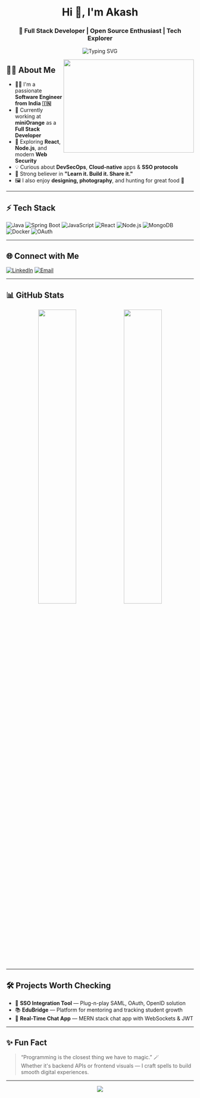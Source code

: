 <h1 align="center">Hi 👋, I'm Akash</h1>
<h3 align="center">🚀 Full Stack Developer | Open Source Enthusiast | Tech Explorer</h3>

<p align="center">
  <img src="https://readme-typing-svg.herokuapp.com?font=Fira+Code&duration=3000&pause=1000&center=true&vCenter=true&width=440&lines=Turning+Ideas+Into+Code...;Lifelong+Learner+%F0%9F%93%9A;Building+One+Project+at+a+Time...+%F0%9F%94%A5" alt="Typing SVG" />
</p>

<img align="right" src="https://media.giphy.com/media/qgQUggAC3Pfv687qPC/giphy.gif" width="350" height="250"/>

## 🙋‍♂️ About Me

- 🧑‍💻 I'm a passionate **Software Engineer from India 🇮🇳**
- 🔭 Currently working at **miniOrange** as a **Full Stack Developer**
- 🌱 Exploring **React**, **Node.js**, and modern **Web Security**
- 💡 Curious about **DevSecOps**, **Cloud-native** apps & **SSO protocols**
- 🎯 Strong believer in **"Learn it. Build it. Share it."**
- 🖼️ I also enjoy **designing, photography**, and hunting for great food 🥢

---

## ⚡ Tech Stack

![Java](https://img.shields.io/badge/Java-ED8B00?style=for-the-badge&logo=java&logoColor=white)
![Spring Boot](https://img.shields.io/badge/SpringBoot-6DB33F?style=for-the-badge&logo=springboot&logoColor=white)
![JavaScript](https://img.shields.io/badge/JavaScript-F7DF1E?style=for-the-badge&logo=javascript&logoColor=black)
![React](https://img.shields.io/badge/React-20232A?style=for-the-badge&logo=react&logoColor=61DAFB)
![Node.js](https://img.shields.io/badge/Node.js-339933?style=for-the-badge&logo=nodedotjs&logoColor=white)
![MongoDB](https://img.shields.io/badge/MongoDB-4EA94B?style=for-the-badge&logo=mongodb&logoColor=white)
![Docker](https://img.shields.io/badge/Docker-2496ED?style=for-the-badge&logo=docker&logoColor=white)
![OAuth](https://img.shields.io/badge/OAuth-1C1C1C?style=for-the-badge&logo=oauth&logoColor=white)

---

## 🌐 Connect with Me

<p align="left">
  <a href="https://www.linkedin.com/in/akashm1" target="_blank"><img alt="LinkedIn" src="https://img.shields.io/badge/LinkedIn-%230077B5.svg?style=for-the-badge&logo=linkedin&logoColor=white"/></a>
  <a href="mailto:akashmeghwal0007@gmail.com"><img alt="Email" src="https://img.shields.io/badge/Gmail-D14836?style=for-the-badge&logo=gmail&logoColor=white"/></a>
<!--   <a href="https://pratish.dev" target="_blank"><img alt="Website" src="https://img.shields.io/badge/Portfolio-000000?style=for-the-badge&logo=vercel&logoColor=white"/></a> -->
</p>

---

## 📊 GitHub Stats

<div align="center">
  <img src="https://github-readme-stats.vercel.app/api?username=akashmeghwal&show_icons=true&theme=github_dark" width="45%" />
  <img src="https://github-readme-streak-stats.herokuapp.com/?user=akashmeghwal&theme=github-dark-blue" width="45%" />
</div>

---

## 🛠 Projects Worth Checking

- 🔐 **SSO Integration Tool** — Plug-n-play SAML, OAuth, OpenID solution  
- 📚 **EduBridge** — Platform for mentoring and tracking student growth  
- 💬 **Real-Time Chat App** — MERN stack chat app with WebSockets & JWT  

---

## ✨ Fun Fact

> “Programming is the closest thing we have to magic.” 🪄  
> Whether it's backend APIs or frontend visuals — I craft spells to build smooth digital experiences.

---

<p align="center">
  <img src="https://capsule-render.vercel.app/api?type=waving&color=00C9A7&height=120&section=footer"/>
</p>

